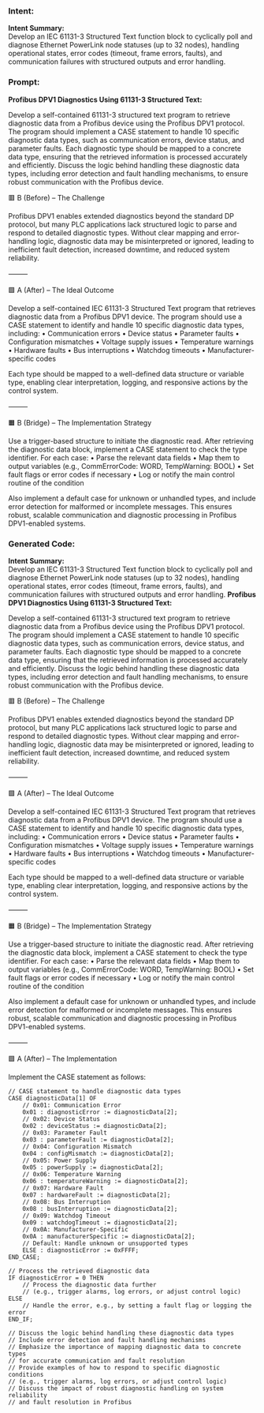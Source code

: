 ### Intent:
**Intent Summary:**  
Develop an IEC 61131-3 Structured Text function block to cyclically poll and diagnose Ethernet PowerLink node statuses (up to 32 nodes), handling operational states, error codes (timeout, frame errors, faults), and communication failures with structured outputs and error handling.

### Prompt:
**Profibus DPV1 Diagnostics Using 61131-3 Structured Text:**

Develop a self-contained 61131-3 structured text program to retrieve diagnostic data from a Profibus device using the Profibus DPV1 protocol. The program should implement a CASE statement to handle 10 specific diagnostic data types, such as communication errors, device status, and parameter faults. Each diagnostic type should be mapped to a concrete data type, ensuring that the retrieved information is processed accurately and efficiently. Discuss the logic behind handling these diagnostic data types, including error detection and fault handling mechanisms, to ensure robust communication with the Profibus device.

🟥 B (Before) – The Challenge

Profibus DPV1 enables extended diagnostics beyond the standard DP protocol, but many PLC applications lack structured logic to parse and respond to detailed diagnostic types. Without clear mapping and error-handling logic, diagnostic data may be misinterpreted or ignored, leading to inefficient fault detection, increased downtime, and reduced system reliability.

⸻

🟩 A (After) – The Ideal Outcome

Develop a self-contained IEC 61131-3 Structured Text program that retrieves diagnostic data from a Profibus DPV1 device. The program should use a CASE statement to identify and handle 10 specific diagnostic data types, including:
	•	Communication errors
	•	Device status
	•	Parameter faults
	•	Configuration mismatches
	•	Voltage supply issues
	•	Temperature warnings
	•	Hardware faults
	•	Bus interruptions
	•	Watchdog timeouts
	•	Manufacturer-specific codes

Each type should be mapped to a well-defined data structure or variable type, enabling clear interpretation, logging, and responsive actions by the control system.

⸻

🟧 B (Bridge) – The Implementation Strategy

Use a trigger-based structure to initiate the diagnostic read. After retrieving the diagnostic data block, implement a CASE statement to check the type identifier. For each case:
	•	Parse the relevant data fields
	•	Map them to output variables (e.g., CommErrorCode: WORD, TempWarning: BOOL)
	•	Set fault flags or error codes if necessary
	•	Log or notify the main control routine of the condition

Also implement a default case for unknown or unhandled types, and include error detection for malformed or incomplete messages. This ensures robust, scalable communication and diagnostic processing in Profibus DPV1-enabled systems.

### Generated Code:
**Intent Summary:**  
Develop an IEC 61131-3 Structured Text function block to cyclically poll and diagnose Ethernet PowerLink node statuses (up to 32 nodes), handling operational states, error codes (timeout, frame errors, faults), and communication failures with structured outputs and error handling.
**Profibus DPV1 Diagnostics Using 61131-3 Structured Text:**

Develop a self-contained 61131-3 structured text program to retrieve diagnostic data from a Profibus device using the Profibus DPV1 protocol. The program should implement a CASE statement to handle 10 specific diagnostic data types, such as communication errors, device status, and parameter faults. Each diagnostic type should be mapped to a concrete data type, ensuring that the retrieved information is processed accurately and efficiently. Discuss the logic behind handling these diagnostic data types, including error detection and fault handling mechanisms, to ensure robust communication with the Profibus device.

🟥 B (Before) – The Challenge

Profibus DPV1 enables extended diagnostics beyond the standard DP protocol, but many PLC applications lack structured logic to parse and respond to detailed diagnostic types. Without clear mapping and error-handling logic, diagnostic data may be misinterpreted or ignored, leading to inefficient fault detection, increased downtime, and reduced system reliability.

⸻

🟩 A (After) – The Ideal Outcome

Develop a self-contained IEC 61131-3 Structured Text program that retrieves diagnostic data from a Profibus DPV1 device. The program should use a CASE statement to identify and handle 10 specific diagnostic data types, including:
	•	Communication errors
	•	Device status
	•	Parameter faults
	•	Configuration mismatches
	•	Voltage supply issues
	•	Temperature warnings
	•	Hardware faults
	•	Bus interruptions
	•	Watchdog timeouts
	•	Manufacturer-specific codes

Each type should be mapped to a well-defined data structure or variable type, enabling clear interpretation, logging, and responsive actions by the control system.

⸻

🟧 B (Bridge) – The Implementation Strategy

Use a trigger-based structure to initiate the diagnostic read. After retrieving the diagnostic data block, implement a CASE statement to check the type identifier. For each case:
	•	Parse the relevant data fields
	•	Map them to output variables (e.g., CommErrorCode: WORD, TempWarning: BOOL)
	•	Set fault flags or error codes if necessary
	•	Log or notify the main control routine of the condition

Also implement a default case for unknown or unhandled types, and include error detection for malformed or incomplete messages. This ensures robust, scalable communication and diagnostic processing in Profibus DPV1-enabled systems.  

⸻

🟩 A (After) – The Implementation

Implement the CASE statement as follows:

	// CASE statement to handle diagnostic data types
	CASE diagnosticData[1] OF
		// 0x01: Communication Error
		0x01 : diagnosticError := diagnosticData[2];
		// 0x02: Device Status
		0x02 : deviceStatus := diagnosticData[2];
		// 0x03: Parameter Fault
		0x03 : parameterFault := diagnosticData[2];
		// 0x04: Configuration Mismatch
		0x04 : configMismatch := diagnosticData[2];
		// 0x05: Power Supply
		0x05 : powerSupply := diagnosticData[2];
		// 0x06: Temperature Warning
		0x06 : temperatureWarning := diagnosticData[2];
		// 0x07: Hardware Fault
		0x07 : hardwareFault := diagnosticData[2];
		// 0x08: Bus Interruption
		0x08 : busInterruption := diagnosticData[2];
		// 0x09: Watchdog Timeout
		0x09 : watchdogTimeout := diagnosticData[2];
		// 0x0A: Manufacturer-Specific
		0x0A : manufacturerSpecific := diagnosticData[2];
		// Default: Handle unknown or unsupported types
		ELSE : diagnosticError := 0xFFFF;
	END_CASE;

	// Process the retrieved diagnostic data
	IF diagnosticError = 0 THEN
		// Process the diagnostic data further
		// (e.g., trigger alarms, log errors, or adjust control logic)
	ELSE
		// Handle the error, e.g., by setting a fault flag or logging the error
	END_IF;

	// Discuss the logic behind handling these diagnostic data types
	// Include error detection and fault handling mechanisms
	// Emphasize the importance of mapping diagnostic data to concrete types
	// for accurate communication and fault resolution
	// Provide examples of how to respond to specific diagnostic conditions
	// (e.g., trigger alarms, log errors, or adjust control logic)
	// Discuss the impact of robust diagnostic handling on system reliability
	// and fault resolution in Profibus
